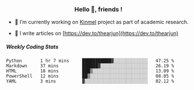 <h3 align="center">Hello 👋, friends !</h3>

- 🔭 I’m currently working on [Kinmel](https://github.com/thearjun/kinmel) project as part of academic research.

- 📝 I write articles on [https://dev.to/thearjun](https://dev.to/thearjun)


##### Weekly Coding Stats
<!--START_SECTION:waka-->
```text
Python       1 hr 7 mins     ███████████▓░░░░░░░░░░░░░   47.25 % 
Markdown     37 mins         ██████▓░░░░░░░░░░░░░░░░░░   26.19 % 
HTML         18 mins         ███▒░░░░░░░░░░░░░░░░░░░░░   13.09 % 
PowerShell   12 mins         ██▒░░░░░░░░░░░░░░░░░░░░░░   08.85 % 
YAML         3 mins          ▓░░░░░░░░░░░░░░░░░░░░░░░░   02.12 % 
```
<!--END_SECTION:waka-->
